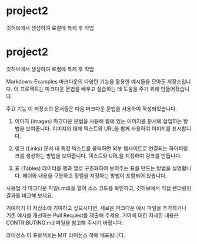 # project2
깃허브에서 생성하여 로컬에 복제 후 작업
# project2
깃허브에서 생성하여 로컬에 복제 후 작업
 
Markdown-Examples
마크다운의 다양한 기능을 활용한 예시들을 모아둔 저장소입니다. 이 프로젝트는 마크다운 문법을 배우고 실습하는 데 도움을 주기 위해 만들어졌습니다.
 
주요 기능
이 저장소의 문서들은 다음 마크다운 문법을 사용하여 작성되었습니다.
 
1. 이미지 (Images)
마크다운 문법을 사용해 웹에 있는 이미지를 문서에 삽입하는 방법을 보여줍니다. 이미지의 대체 텍스트와 URL을 함께 사용하여 이미지를 표시합니다.
 
2. 링크 (Links)
문서 내 특정 텍스트를 클릭하면 외부 웹사이트로 연결되는 하이퍼링크를 생성하는 방법을 보여줍니다. 텍스트와 URL을 지정하여 링크를 만듭니다.
 
3. 표 (Tables)
데이터를 행과 열로 구조화하여 보여주는 표를 만드는 방법을 설명합니다. 헤더와 내용을 구분하고 정렬을 지정하는 방법이 포함되어 있습니다.
 
사용법
각 마크다운 파일(.md)을 열어 소스 코드를 확인하고, 깃허브에서 직접 렌더링된 결과를 비교해 보세요.
 
기여하기
이 저장소에 기여하고 싶으시다면, 새로운 마크다운 예시 파일을 추가하거나 기존 예시를 개선하는 Pull Request를 제출해 주세요. 기여에 대한 자세한 내용은 CONTRIBUTING.md 파일을 참고해 주시기 바랍니다.
 
라이선스
이 프로젝트는 MIT 라이선스 하에 배포됩니다.